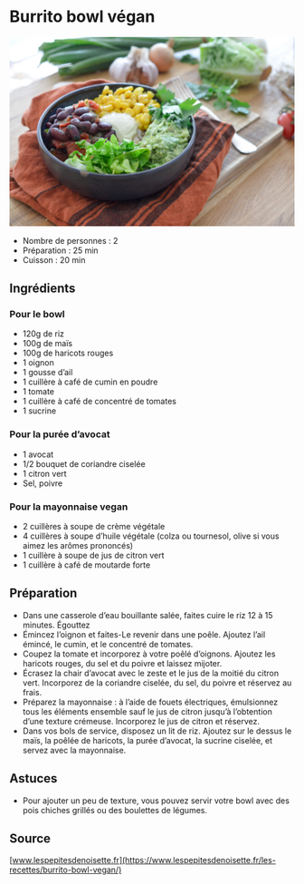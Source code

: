 # Burrito bowl végan

![Image d'illustration](./images/burrito_bowl_vegan.jpg)

- Nombre de personnes : 2
- Préparation : 25 min
- Cuisson : 20 min

## Ingrédients

### Pour le bowl

- 120g de riz
- 100g de maïs
- 100g de haricots rouges
- 1 oignon
- 1 gousse d’ail
- 1 cuillère à café de cumin en poudre
- 1 tomate
- 1 cuillère à café de concentré de tomates
- 1 sucrine

### Pour la purée d’avocat

- 1 avocat
- 1/2 bouquet de coriandre ciselée
- 1 citron vert
- Sel, poivre

### Pour la mayonnaise vegan

- 2 cuillères à soupe de crème végétale
- 4 cuillères à soupe d’huile végétale (colza ou tournesol, olive si vous aimez les arômes prononcés)
- 1 cuillère à soupe de jus de citron vert
- 1 cuillère à café de moutarde forte

## Préparation

- Dans une casserole d’eau bouillante salée, faites cuire le riz 12 à 15 minutes. Égouttez
- Émincez l’oignon et faites-Le revenir dans une poêle. Ajoutez l’ail émincé, le cumin, et le concentré de tomates.
- Coupez la tomate et incorporez à votre poêlé d’oignons. Ajoutez les haricots rouges, du sel et du poivre et laissez mijoter.
- Écrasez la chair d’avocat avec le zeste et le jus de la moitié du citron vert. Incorporez de la coriandre ciselée, du sel, du poivre et réservez au frais.
- Préparez la mayonnaise : à l’aide de fouets électriques, émulsionnez tous les éléments ensemble sauf le jus de citron jusqu’à l’obtention d’une texture crémeuse. Incorporez le jus de citron et réservez.
- Dans vos bols de service, disposez un lit de riz. Ajoutez sur le dessus le maïs, la poêlée de haricots, la purée d’avocat, la sucrine ciselée, et servez avec la mayonnaise.

## Astuces

- Pour ajouter un peu de texture, vous pouvez servir votre bowl avec des pois chiches grillés ou des boulettes de légumes.

## Source

[www.lespepitesdenoisette.fr](https://www.lespepitesdenoisette.fr/les-recettes/burrito-bowl-vegan/)
